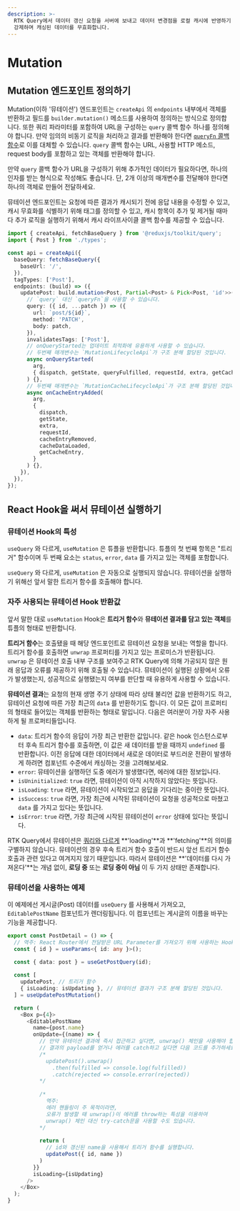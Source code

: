 ```yaml
---
description: >-
  RTK Query에서 데이터 갱신 요청을 서버에 보내고 데이터 변경점을 로컬 캐시에 반영하기 위해 사용합니다. 데이터를 다시 가져오도록
  강제하며 캐싱된 데이터를 무효화합니다.
---
```


# Mutation

## Mutation 엔드포인트 정의하기

Mutation\(이하 '뮤테이션'\) 엔드포인트는 `createApi` 의 `endpoints` 내부에서 객체를 반환하고 필드를 `builder.mutation()` 메소드를 사용하여 정의하는 방식으로 정의합니다. 또한 쿼리 파라미터를 포함하여 URL을 구성하는 `query` 콜백 함수 하나를 정의해야 합니다. 만약 임의의 비동기 로직을 처리하고 결과를 반환해야 한다면 [`queryFn` 콜백 함수](https://redux-toolkit.js.org/rtk-query/usage/customizing-queries#customizing-queries-with-queryfn)로 이를 대체할 수 있습니다. `query` 콜백 함수는 URL, 사용할 HTTP 메소드, request body를 포함하고 있는 객체를 반환해야 합니다.

만약 `query` 콜백 함수가 URL을 구성하기 위해 추가적인 데이터가 필요하다면, 하나의 인자를 받는 형식으로 작성해도 좋습니다. 단, 2개 이상의 매개변수를 전달해야 한다면 하나의 객체로 만들어 전달하세요.

뮤테이션 엔드포인트는 요청에 따른 결과가 캐시되기 전에 응답 내용을 수정할 수 있고, 캐시 무효화를 식별하기 위해 태그를 정의할 수 있고, 캐시 항목이 추가 및 제거될 때마다 추가 로직을 실행하기 위해서 캐시 라이프사이클 콜백 함수를 제공할 수 있습니다.

```typescript
import { createApi, fetchBaseQuery } from '@reduxjs/toolkit/query';
import { Post } from './types';

const api = createApi({
  baseQuery: fetchBaseQuery({
    baseUrl: '/',
  }),
  tagTypes: ['Post'],
  endpoints: (build) => ({
    updatePost: build.mutation<Post, Partial<Post> & Pick<Post, 'id'>>({
      // `query` 대신 `queryFn`을 사용할 수 있습니다.
      query: ({ id, ...patch }) => ({
        url: `post/${id}`,
        method: 'PATCH',
        body: patch,
      }),
      invalidatesTags: ['Post'],
      // onQueryStarted는 업데이트 최적화에 유용하게 사용할 수 있습니다.
      // 두번째 매개변수는 `MutationLifecycleApi`가 구조 분해 할당된 것입니다.
      async onQueryStarted(
        arg,
        { dispatch, getState, queryFulfilled, requestId, extra, getCacheEntry }
      ) {},
      // 두번째 매개변수는 `MutationCacheLifecycleApi`가 구조 분해 할당된 것입니다.
      async onCacheEntryAdded(
        arg,
        {
          dispatch,
          getState,
          extra,
          requestId,
          cacheEntryRemoved,
          cacheDataLoaded,
          getCacheEntry,
        }
      ) {},
    }),
  }),
});
```

## React Hook을 써서 뮤테이션 실행하기

### 뮤테이션 Hook의 특성

`useQuery` 와 다르게, `useMutation` 은 튜플을 반환합니다. 튜플의 첫 번째 항목은 "트리거" 함수이며 두 번째 요소는 `status`, `error`, `data` 를 가지고 있는 객체를 포함합니다.

`useQuery` 와 다르게, `useMutation` 은 자동으로 실행되지 않습니다. 뮤테이션을 실행하기 위해선 앞서 말한 트리거 함수를 호출해야 합니다.

### 자주 사용되는 뮤테이션 Hook 반환값

앞서 말한 대로 `useMutation` Hook은 **트리거 함수**와 **뮤테이션 결과를 담고 있는 객체**를 튜플의 형태로 반환합니다.

**트리거 함수**는 호출됐을 때 해당 엔드포인트로 뮤테이션 요청을 보내는 역할을 합니다. 트리거 함수를 호출하면 `unwrap` 프로퍼티를 가지고 있는 프로미스가 반환됩니다. `unwrap` 은 뮤테이션 호출 내부 구조를 보여주고 RTK Query에 의해 가공되지 않은 원래 응답과 오류를 제공하기 위해 호출될 수 있습니다. 뮤테이션이 실행된 상황에서 오류가 발생했는지, 성공적으로 실행됐는지 여부를 판단할 때 유용하게 사용할 수 있습니다.

**뮤테이션 결과**는 요청의 현재 생명 주기 상태에 따라 상태 불리언 값을 반환하기도 하고, 뮤테이션 요청에 따른 가장 최근의 `data` 를 반환하기도 합니다. 이 모든 값이 프로퍼티의 형태로 들어있는 객체를 반환하는 형태로 말입니다. 다음은 여러분이 가장 자주 사용하게 될 프로퍼티들입니다.

* `data`: 트리거 함수의 응답이 가장 최근 반환한 값입니다. 같은 hook 인스턴스로부터 후속 트리거 함수를 호출하면, 이 값은 새 데이터를 받을 때까지 `undefined` 를 반환합니다. 이전 응답에 대한 데이터에서 새로운 데이터로 부드러운 전환이 발생하게 하려면 컴포넌트 수준에서 캐싱하는 것을 고려해보세요.
* `error`: 뮤테이션을 실행하던 도중 에러가 발생했다면, 에러에 대한 정보입니다.
* `isUninitialized`: `true` 라면, 뮤테이션이 아직 시작하지 않았다는 뜻입니다.
* `isLoading`: `true` 라면, 뮤테이션이 시작되었고 응답을 기다리는 중이란 뜻입니다.
* `isSuccess`: `true` 라면, 가장 최근에 시작된 뮤테이션이 요청을 성공적으로 마쳤고 `data` 를 가지고 있다는 뜻입니다.
* `isError`: `true` 라면, 가장 최근에 시작된 뮤테이션이 `error` 상태에 있다는 뜻입니다.

RTK Query에서 뮤테이션은 [쿼리와 다르게](https://raejoonee.gitbook.io/rtk-query/rtk-query-2/query#undefined-3) **'loading'**과 **'fetching'**의 의미를 구별하지 않습니다. 뮤테이션의 경우 후속 트리거 함수 호출이 반드시 앞선 트리거 함수 호출과 관련 있다고 여겨지지 않기 때문입니다. 따라서 뮤테이션은 **'데이터를 다시 가져온다'**는 개념 없이, **로딩 중** 또는 **로딩 중이 아님** 이 두 가지 상태만 존재합니다.

### 뮤테이션을 사용하는 예제

이 예제에선 게시글\(Post\) 데이터를 `useQuery` 를 사용해서 가져오고, `EditablePostName` 컴포넌트가 렌더링됩니다. 이 컴포넌트는 게시글의 이름을 바꾸는 기능을 제공합니다.

```typescript
export const PostDetail = () => {
  // 역주: React Router에서 전달받은 URL Parameter를 가져오기 위해 사용하는 Hook입니다.
  const { id } = useParams<{ id: any }>();
  
  const { data: post } = useGetPostQuery(id);

  const [
    updatePost, // 트리거 함수
    { isLoading: isUpdating }, // 뮤테이션 결과가 구조 분해 할당된 것입니다.
  ] = useUpdatePostMutation()

  return (
    <Box p={4}>
      <EditablePostName
        name={post.name}
        onUpdate={(name) => {
          // 만약 뮤테이션 결과에 즉시 접근하고 싶다면, unwrap() 체인을 사용해야 합니다.
          // 결과의 payload를 얻거나 에러를 catch하고 싶다면 다음 코드를 추가하세요.
          /*
            updatePost().unwrap()
              .then(fulfilled => console.log(fulfilled))
              .catch(rejected => console.error(rejected))
          */
          
          /*
            역주:
            에러 핸들링이 주 목적이라면,
            오류가 발생할 때 unwrap()이 에러를 throw하는 특성을 이용하여
            unwrap() 체인 대신 try-catch문을 사용할 수도 있습니다.
          */
          
          return (
            // id와 갱신된 name을 사용해서 트리거 함수를 실행합니다.
            updatePost({ id, name })
          )
        }}
        isLoading={isUpdating}
      />
    </Box>
  );
}
```

